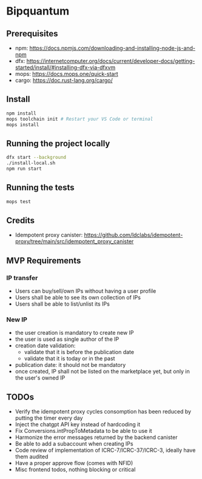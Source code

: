 # Bipquantum

## Prerequisites

- npm: https://docs.npmjs.com/downloading-and-installing-node-js-and-npm
- dfx: https://internetcomputer.org/docs/current/developer-docs/getting-started/install/#installing-dfx-via-dfxvm
- mops: https://docs.mops.one/quick-start
- cargo: https://doc.rust-lang.org/cargo/

## Install
```bash
npm install
mops toolchain init # Restart your VS Code or terminal
mops install
```

## Running the project locally

```bash
dfx start --background
./install-local.sh
npm run start
```

## Running the tests

```bash
mops test
```

## Credits
- Idempotent proxy canister: https://github.com/ldclabs/idempotent-proxy/tree/main/src/idempotent_proxy_canister

## MVP Requirements

### IP transfer
- Users can buy/sell/own IPs without having a user profile
- Users shall be able to see its own collection of IPs
- Users shall be able to list/unlist its IPs

### New IP
- the user creation is mandatory to create new IP
- the user is used as single author of the IP
- creation date validation: 
    - validate that it is before the publication date
    - validate that it is today or in the past
- publication date: it should not be mandatory
- once created, IP shall not be listed on the marketplace yet, but only in the user's owned IP

## TODOs
- Verify the idempotent proxy cycles consomption has been reduced by putting the timer every day
- Inject the chatgpt API key instead of hardcoding it
- Fix Conversions.intPropToMetadata to be able to use it
- Harmonize the error messages returned by the backend canister
- Be able to add a subaccount when creating IPs
- Code review of implementation of ICRC-7/ICRC-37/ICRC-3, ideally have them audited
- Have a proper approve flow (comes with NFID)
- Misc frontend todos, nothing blocking or critical
